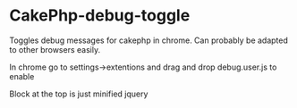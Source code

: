 # CakePhp-debug-toggle

Toggles debug messages for cakephp in chrome. Can probably be adapted to other browsers easily.

In chrome go to settings->extentions and drag and drop debug.user.js to enable

Block at the top is just minified jquery